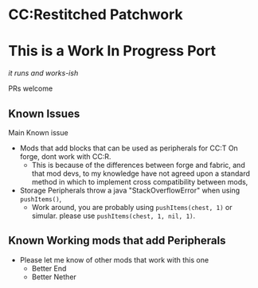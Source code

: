 # CC:Restitched Patchwork
# This is a Work In Progress Port
*it runs and works-ish*

PRs welcome

## Known Issues
Main Known issue
* Mods that add blocks that can be used as peripherals for CC:T On forge, dont work with CC:R.
	* This is because of the differences between forge and fabric, and that mod devs, to my knowledge have not agreed upon a standard method in which to implement cross compatibility between mods,
* Storage Peripherals throw a java "StackOverflowError" when using `pushItems()`, 
    * Work around, you are probably using `pushItems(chest, 1)` or simular. please use `pushItems(chest, 1, nil, 1)`. 

## Known Working mods that add Peripherals
* Please let me know of other mods that work with this one
	* Better End
	* Better Nether
